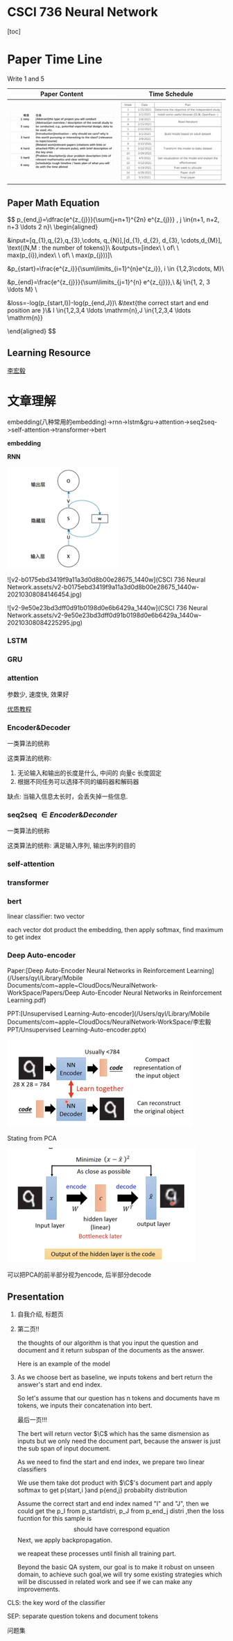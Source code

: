 # CSCI 736 Neural Network

[toc]

# Paper Time Line



 Write 1 and 5

| Paper Content                                                | Time Schedule                                                |
| ------------------------------------------------------------ | ------------------------------------------------------------ |
| <img src="CSCI 736 Neural Network.assets/5871614469525_.pic_hd.jpg" alt="5871614469525_.pic_hd" style="zoom: 25%;" /> | <img src="CSCI 736 Neural Network.assets/5991614469878_.pic_hd.jpg" alt="5991614469878_.pic_hd" style="zoom:25%;" /> |

## Paper Math Equation

$$
p_{end,j}=\dfrac{e^{z_{j}}}{\sum{j=n+1}^{2n} e^{z_{j}}} , j \in\{n+1, n+2, n+3 \ldots 2 n\}\\
\begin{aligned}

&input=[q_{1},q_{2},q_{3},\cdots, q_{N}],[d_{1}, d_{2}, d_{3}, \cdots,d_{M}], \text{(N,M : the number of tokens)}\\
&outputs=[index\ \ of\ \ max(p_{i}),index\ \ of\ \  max(p_{j}))]\\

&p_{start}=\frac{e^{z_i}}{\sum\limits_{i=1}^{n}e^{z_i}}, i \in \{1,2,3\cdots, M\}\\

&p_{end}=\frac{e^{z_{j}}}{\sum\limits_{j=1}^{n} e^{z_{j}}},\\ &j \in\{1, 2, 3 \ldots M\} \\
 
&loss=-log(p_{start,I})-log(p_{end,J})\\
&\text{the correct start and end position are }\\&
I \in\{1,2,3,4 \ldots \mathrm{n},J \in\{1,2,3,4 \ldots \mathrm{n}\}


\end{aligned}
$$



## Learning Resource

[李宏毅](https://www.bilibili.com/video/BV1JE411g7XF?from=search&seid=13732374700367344665)



# 文章理解

embedding(八种常用的embedding)->rnn->lstm&gru->attention->seq2seq->self-attention->transformer->bert

**embedding**

**RNN**

<img src="CSCI 736 Neural Network.assets/v2-3884f344d71e92d70ec3c44d2795141f_1440w-20210308084120851.jpg" alt="v2-3884f344d71e92d70ec3c44d2795141f_1440w" style="zoom:25%;" />

![v2-b0175ebd3419f9a11a3d0d8b00e28675_1440w](CSCI 736 Neural Network.assets/v2-b0175ebd3419f9a11a3d0d8b00e28675_1440w-20210308084146454.jpg)

![v2-9e50e23bd3dff0d91b0198d0e6b6429a_1440w](CSCI 736 Neural Network.assets/v2-9e50e23bd3dff0d91b0198d0e6b6429a_1440w-20210308084225295.jpg)

### **LSTM**

### **GRU**

### **attention**

参数少, 速度快, 效果好

[优质教程](https://shangzhih.github.io/jian-shu-attentionji-zhi.html)

### **Encoder&Decoder**

一类算法的统称

这类算法的统称:

1. 无论输入和输出的长度是什么, 中间的 向量c 长度固定
2. 根据不同任务可以选择不同的编码器和解码器

缺点: 当输入信息太长时，会丢失掉一些信息.

### **seq2seq $\in Encoder\&Deconder$**

一类算法的统称

这类算法的统称:	满足输入序列, 输出序列的目的

### **self-attention**

### **transformer**

### **bert**

linear classifier: two vector

each vector dot product the embedding, then apply softmax, find maximum to get index

### **Deep Auto-encoder**

Paper:[Deep  Auto-Encoder  Neural  Networks  in  Reinforcement  Learning](/Users/qyl/Library/Mobile Documents/com~apple~CloudDocs/NeuralNetwork-WorkSpace/Papers/Deep  Auto-Encoder  Neural  Networks  in  Reinforcement  Learning.pdf)

PPT:[Unsupervised Learning-Auto-encoder](/Users/qyl/Library/Mobile Documents/com~apple~CloudDocs/NeuralNetwork-WorkSpace/李宏毅PPT/Unsupervised Learning-Auto-encoder.pptx)

<img src="CSCI 736 Neural Network.assets/image-20210309201413384.png" alt="image-20210309201413384" style="zoom:50%;" />

Stating from PCA

  <img src="CSCI 736 Neural Network.assets/image-20210309202019613.png" alt="image-20210309202019613" style="zoom:50%;" />

可以把PCA的前半部分视为encode, 后半部分decode





## Presentation

1. 自我介绍, 标题页

2. 第二页!!

   the thoughts of our algorithm is  that you input the question and document and it return subspan of the documents as the answer.

   Here is an example of the model

2. As we choose bert as baseline, we inputs tokens and bert return the answer's start and end index.

   So  let's assume that our question has n tokens and documents have m tokens, we inputs their concatenation into bert.

   

   最后一页!!!

   

   The bert will return vector $\C$ which has the same dismension as inputs but we only need the document part, because the answer is just the sub span of input document.

   

   As we need to find the start and end index, we prepare two linear classifiers

   We use them take dot product with $\C$'s document part and apply softmax to get p{start,i }and p{end,j} probabilty distribution

   

   Assume the correct start and end index named "I" and "J", then we could get the p_I from p_startdistri, p_J from p_end_j distri ,then the loss fucntion for this sample is 
   $$
   \text{should have correspond equation}
   $$
   Next, we apply backpropagation.

   we reapeat these processes until finish all training part.

   Beyond the basic QA system, our goal is to make it robust on unseen domain, to achieve such goal,we will try some existing strategies which will be discussed in related work and see if we can make any improvements.

CLS: the key word of the classifier

SEP: separate question tokens and document tokens



问题集